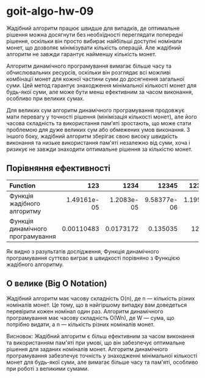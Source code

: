 # goit-algo-hw-09

Жадібний алгоритм працює швидше для випадків, де оптимальне рішення можна досягнути без необхідності переглядати попередні рішення, оскільки він просто вибирає найбільші доступні номінали монет, що дозволяє мінімізувати кількість операцій. Але жадібний алгоритм не завжди гарантує найменшу кількість монет.

Алгоритм динамічного програмування вимагає більше часу та обчислювальних ресурсів, оскільки він розглядає всі можливі комбінації монет для кожної частини суми до досягнення загальної суми. Цей метод гарантує знаходження мінімальної кількості монет для будь-якої суми, але може бути менш ефективним за часом виконання, особливо при великих сумах.

Для великих сум алгоритм динамічного програмування продовжує мати перевагу у точності рішення (мінімізація кількості монет), але його часова складність та використання пам'яті зростають, що може стати проблемою для дуже великих сум або обмежених умов виконання. З іншого боку, жадібний алгоритм зберігає свою високу швидкість виконання та низьке використання пам'яті незалежно від суми, хоча і ризикує не завжди знаходити оптимальне рішення за кількістю монет.

## Порівняння ефективності   

| Function                          |         123 |       1234 |       12345 |      1234567 |
|:----------------------------------|------------:|-----------:|------------:|-------------:|
| Функція жадібного алгоритму       | 1.49161e-05 | 1.2083e-05 | 9.58377e-06 |  1.19579e-05 |
| Функція динамічного програмування | 0.00110483  | 0.0173172  | 0.135035    | 12.8206      |


Як видно з разультатів дослідження, Функція динамічного програмування суттєво виграє в швидкості порівняно з Функцією жадібного алгоритму.


## О велике (Big O Notation)   

Жадібний алгоритм має часову складність O(n), де n — кількість різних номіналів монет. Це тому, що в найгіршому випадку вам доведеться перевірити кожен номінал один раз.
Алгоритм динамічного програмування має часову складність O(Wn), де W — сума, що потрібно видати, а n — кількість різних номіналів монет. 

Висновок: Жадібний алгоритм є більш ефективним за часом виконання та використанням пам'яті при умові, що він забезпечує оптимальне рішення для заданих номіналів монет. Алгоритм динамічного програмування забезпечує точність у знаходженні мінімальної кількості монет для будь-якої суми, але вимагає більше часу та пам'яті, особливо при роботі з великими сумами.